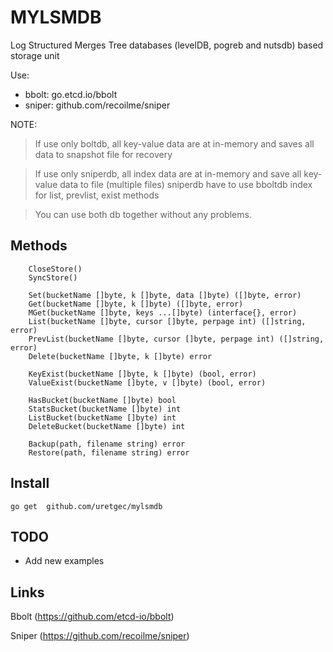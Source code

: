 # MYLSMDB
Log Structured Merges Tree databases (levelDB, pogreb and nutsdb) based storage unit

Use:
- bbolt: go.etcd.io/bbolt
- sniper: github.com/recoilme/sniper

NOTE:
> If use only boltdb, all key-value data are at in-memory and saves all data to snapshot file for recovery

> If use only sniperdb, all index data are at in-memory and save all key-value data to file (multiple files)
> sniperdb have to use bboltdb index for list, prevlist, exist methods

> You can use both db together without any problems.

## Methods
```
	CloseStore()
	SyncStore()

	Set(bucketName []byte, k []byte, data []byte) ([]byte, error)
	Get(bucketName []byte, k []byte) ([]byte, error)
	MGet(bucketName []byte, keys ...[]byte) (interface{}, error)
	List(bucketName []byte, cursor []byte, perpage int) ([]string, error)
	PrevList(bucketName []byte, cursor []byte, perpage int) ([]string, error)
	Delete(bucketName []byte, k []byte) error

	KeyExist(bucketName []byte, k []byte) (bool, error)
	ValueExist(bucketName []byte, v []byte) (bool, error)

	HasBucket(bucketName []byte) bool
	StatsBucket(bucketName []byte) int
	ListBucket(bucketName []byte) int
	DeleteBucket(bucketName []byte) int

	Backup(path, filename string) error
	Restore(path, filename string) error
```

## Install

```
go get  github.com/uretgec/mylsmdb
```

## TODO
- Add new examples

## Links

Bbolt (https://github.com/etcd-io/bbolt)

Sniper (https://github.com/recoilme/sniper)